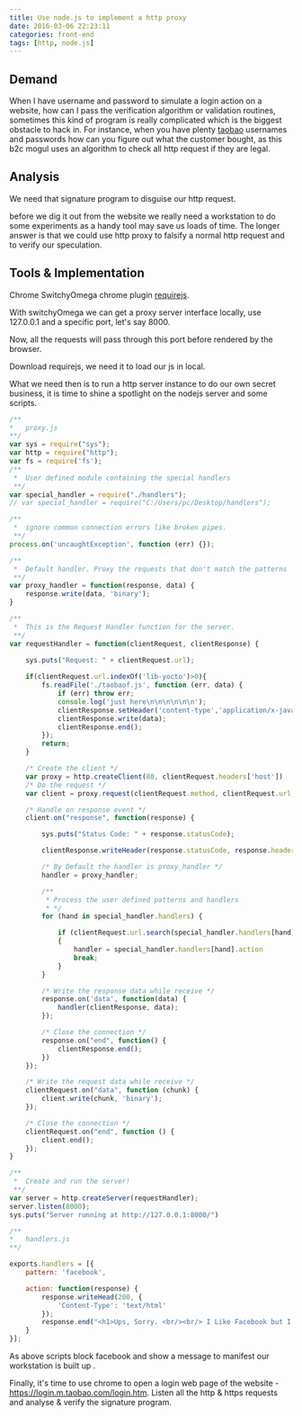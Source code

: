 ```yaml
---
title: Use node.js to implement a http proxy
date: 2016-03-06 22:23:11
categories: front-end
tags: [http, node.js]
---
```

## Demand
When I have username and password to simulate a login action on a website, how can I pass the verification algorithm or validation routines, sometimes this kind of program is really complicated which is the biggest obstacle to hack in. For instance, when you have plenty [taobao](https://login.m.taobao.com/login.htm) usernames and passwords how can you figure out what the customer bought, as this b2c mogul uses an algorithm to check all http request if they are legal.
<!-- more -->

## Analysis
We need that signature program to disguise our http request.

before we dig it out from the website we really need a workstation to do some experiments as a handy tool may save us loads of time. The longer answer is that we could use http proxy to falsify a normal http request and to verify our speculation.


## Tools & Implementation
Chrome
SwitchyOmega chrome plugin
[requirejs](https://github.com/jrburke/requirejs).

With switchyOmega we can get a proxy server interface locally, use 127.0.0.1 and a specific port, let's say 8000.

Now, all the requests will pass through this port before rendered by the browser.

Download requirejs, we need it to load our js in local.

What we need then is to run a http server instance to do our own secret business, it is time to shine a spotlight on the nodejs server and some scripts. 

``` js
/**
*	proxy.js
**/
var sys = require("sys");
var http = require("http");
var fs = require('fs');
/**
 *  User defined module containing the special handlers
 **/
var special_handler = require("./handlers");
// var special_handler = require("C:/Users/pc/Desktop/handlers");

/**
 *  ignore common connection errors like broken pipes.
 **/
process.on('uncaughtException', function (err) {});

/**
 *  Default handler. Proxy the requests that don't match the patterns
 **/
var proxy_handler = function(response, data) {
    response.write(data, 'binary');
}

/**
 *  This is the Request Handler function for the server.
 **/
var requestHandler = function(clientRequest, clientResponse) {

    sys.puts("Request: " + clientRequest.url);
	
	if(clientRequest.url.indexOf('lib-yocto')>0){
		fs.readFile('./taobaof.js', function (err, data) {
			if (err) throw err;
			console.log('just here\n\n\n\n\n\n');
			clientResponse.setHeader('content-type','application/x-javascript');
			clientResponse.write(data);
			clientResponse.end();
		});
		return;
	}

    /* Create the client */
    var proxy = http.createClient(80, clientRequest.headers['host'])
    /* Do the request */
    var client = proxy.request(clientRequest.method, clientRequest.url, clientRequest.headers);

    /* Handle on response event */
    client.on("response", function(response) {

        sys.puts("Status Code: " + response.statusCode);

        clientResponse.writeHeader(response.statusCode, response.headers);

        /* By Default the handler is proxy_handler */
        handler = proxy_handler;

        /**
         * Process the user defined patterns and handlers
         * */
        for (hand in special_handler.handlers) {

            if (clientRequest.url.search(special_handler.handlers[hand].pattern) != -1)
            {
                handler = special_handler.handlers[hand].action
                break;
            }
        }

        /* Write the response data while receive */
        response.on('data', function(data) {
            handler(clientResponse, data);
        });

        /* Close the connection */
        response.on("end", function() {
            clientResponse.end();
        })
    });

    /* Write the request data while receive */
    clientRequest.on("data", function (chunk) {
        client.write(chunk, 'binary');
    });

    /* Close the connection */
    clientRequest.on("end", function () {
        client.end();
    });
}

/**
 *  Create and run the server!
 **/
var server = http.createServer(requestHandler);
server.listen(8000);
sys.puts("Server running at http://127.0.0.1:8000/")

```


``` js
/**
*	handlers.js
**/

exports.handlers = [{
    pattern: 'facebook',

    action: function(response) {
        response.writeHead(200, {
            'Content-Type': 'text/html'
        });
        response.end("<h1>Ups, Sorry. <br/><br/> I Like Facebook but I Block it... <br/><br/> Please Contact the Administrator </h1>");
    }
}];

```
As above scripts block facebook and show a message to manifest our workstation is built up .

Finally, it's time to use chrome to open a login web page of the website - https://login.m.taobao.com/login.htm. Listen all the http & https requests and analyse & verify the signature program.

